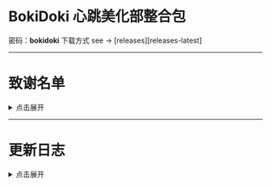 # BokiDoki 心跳美化部整合包
密码：**bokidoki**
下载方式 see -> [releases][releases-latest]

---
# 致谢名单
<details>
<summary>点击展开</summary>
人
</details>


---

# 更新日志
<details>
<summary>点击展开</summary>
> 2023.11.14
</details>

